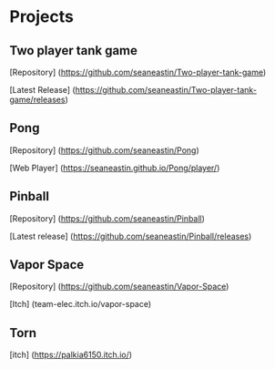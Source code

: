 # Projects

## Two player tank game

[Repository] (https://github.com/seaneastin/Two-player-tank-game)

[Latest Release] (https://github.com/seaneastin/Two-player-tank-game/releases)

## Pong

[Repository] (https://github.com/seaneastin/Pong)

[Web Player] (https://seaneastin.github.io/Pong/player/)

## Pinball

[Repository] (https://github.com/seaneastin/Pinball)

[Latest release] (https://github.com/seaneastin/Pinball/releases)

## Vapor Space

[Repository] (https://github.com/seaneastin/Vapor-Space)

[Itch] (team-elec.itch.io/vapor-space)

## Torn

[itch] (https://palkia6150.itch.io/)

